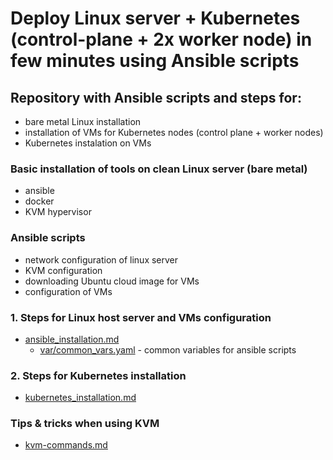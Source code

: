 
# Deploy Linux server + Kubernetes (control-plane + 2x worker node) in few minutes using Ansible scripts
## Repository with Ansible scripts and steps for:
- bare metal Linux installation
- installation of VMs for Kubernetes nodes (control plane + worker nodes)
- Kubernetes instalation on VMs
  
### Basic installation of tools on clean Linux server (bare metal)
- ansible
- docker
- KVM hypervisor

### Ansible scripts
- network configuration of linux server
- KVM configuration
- downloading Ubuntu cloud image for VMs
- configuration of VMs

### 1. Steps for Linux host server and VMs configuration
- [ansible_installation.md](ansible-installation.md)
    - [var/common_vars.yaml](var/common_vars.yaml) - common variables for ansible scripts

### 2. Steps for Kubernetes installation
- [kubernetes_installation.md](kubernetes-installation.md)

### Tips & tricks when using KVM
- [kvm-commands.md](kvm-commands.md)
